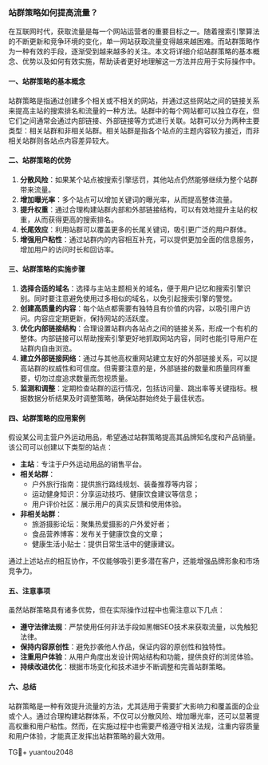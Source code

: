 ### 站群策略如何提高流量？

在互联网时代，获取流量是每一个网站运营者的重要目标之一。随着搜索引擎算法的不断更新和竞争环境的变化，单一网站获取流量变得越来越困难。而站群策略作为一种有效的手段，逐渐受到越来越多的关注。本文将详细介绍站群策略的基本概念、优势以及如何有效实施，帮助读者更好地理解这一方法并应用于实际操作中。

#### 一、站群策略的基本概念

站群策略是指通过创建多个相关或不相关的网站，并通过这些网站之间的链接关系来提高主站的搜索排名和流量的一种方法。站群中的每个网站都可以独立存在，但它们之间通常会通过内部链接、外部链接等方式进行关联。站群可以分为两种主要类型：相关站群和非相关站群。相关站群是指各个站点的主题内容较为接近，而非相关站群则各站点内容差异较大。

#### 二、站群策略的优势

1. **分散风险**：如果某个站点被搜索引擎惩罚，其他站点仍然能够继续为整个站群带来流量。
2. **增加曝光率**：多个站点可以增加关键词的曝光率，从而提高整体流量。
3. **提升权重**：通过合理构建站群内部和外部链接结构，可以有效地提升主站的权重，从而获得更高的搜索排名。
4. **长尾效应**：利用站群可以覆盖更多的长尾关键词，吸引更广泛的用户群体。
5. **增强用户粘性**：通过站群内的内容相互补充，可以提供更加全面的信息服务，增加用户的访问时长和回访率。

#### 三、站群策略的实施步骤

1. **选择合适的域名**：选择与主站主题相关的域名，便于用户记忆和搜索引擎识别。同时要注意避免使用过多相似的域名，以免引起搜索引擎的警觉。
2. **创建高质量的内容**：每个站点都需要有独特且有价值的内容，以吸引用户访问。内容应定期更新，保持网站的活跃度。
3. **优化内部链接结构**：合理设置站群内各站点之间的链接关系，形成一个有机的整体。内部链接可以帮助搜索引擎更好地抓取网站内容，同时也能引导用户在站群内自由浏览。
4. **建立外部链接网络**：通过与其他高权重网站建立友好的外部链接关系，可以提高站群的权威性和可信度。但需要注意的是，外部链接的数量和质量同样重要，切勿过度追求数量而忽视质量。
5. **监测和调整**：定期检查站群的运行情况，包括访问量、跳出率等关键指标。根据数据分析结果及时调整策略，确保站群始终处于最佳状态。

#### 四、站群策略的应用案例

假设某公司主营户外运动用品，希望通过站群策略提高其品牌知名度和产品销量。该公司可以创建以下类型的站点：

- **主站**：专注于户外运动用品的销售平台。
- **相关站群**：
  - 户外旅行指南：提供旅行路线规划、装备推荐等内容；
  - 运动健身知识：分享运动技巧、健康饮食建议等信息；
  - 用户评价社区：展示用户的真实反馈和使用体验。
- **非相关站群**：
  - 旅游摄影论坛：聚集热爱摄影的户外爱好者；
  - 食品营养博客：发布关于健康饮食的文章；
  - 健康生活小贴士：提供日常生活中的健康建议。

通过上述站点的相互协作，不仅能够吸引更多潜在客户，还能增强品牌形象和市场竞争力。

#### 五、注意事项

虽然站群策略具有诸多优势，但在实际操作过程中也需注意以下几点：

- **遵守法律法规**：严禁使用任何非法手段如黑帽SEO技术来获取流量，以免触犯法律。
- **保持内容原创性**：避免抄袭他人作品，保证内容的原创性和独特性。
- **注重用户体验**：从用户角度出发设计网站结构和功能，提供良好的浏览体验。
- **持续改进优化**：根据市场变化和技术进步不断调整和完善站群策略。

#### 六、总结

站群策略是一种有效提升流量的方法，尤其适用于需要扩大影响力和覆盖面的企业或个人。通过合理构建站群体系，不仅可以分散风险、增加曝光率，还可以显著提高权重和用户粘性。然而，在实施过程中也需要严格遵守相关法规，注重内容质量和用户体验，才能真正发挥出站群策略的最大效用。

TG💪+ yuantou2048